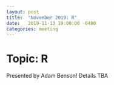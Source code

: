 ```yaml
---
layout: post
title:  "November 2019: R"
date:   2019-11-13 19:00:00 -0400
categories: meeting
---
```


# Topic: R

Presented by Adam Benson!  Details TBA 

